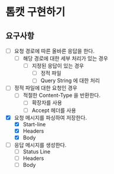 # 톰캣 구현하기

## 요구사항

- [ ] 요청 경로에 따른 올바른 응답을 한다.
    - [ ] 해당 경로에 대한 세부 처리가 있는 경우
        - [ ] 지정된 응답이 있는 경우
            - [ ] 정적 파일
            - [ ] Query String 에 대한 처리

- [ ] 정적 파일에 대한 요청인 경우
    - [ ] 적절한 Content-Type 을 반환한다.
        - [ ] 확장자를 사용
        - [ ] Accept 헤더를 사용

- [x] 요청 메시지를 파싱하여 저장한다.
    - [x] Start-line
    - [x] Headers
    - [x] Body

- [ ] 응답 메시지를 생성한다.
    - [ ] Status Line
    - [ ] Headers
    - [ ] Body
